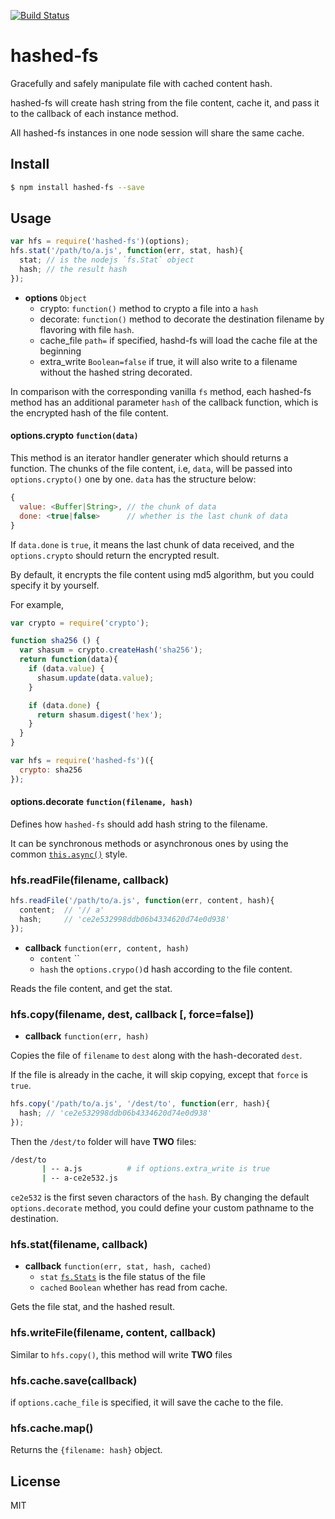 [![Build Status](https://travis-ci.org/kaelzhang/node-hashed-fs.svg?branch=master)](https://travis-ci.org/kaelzhang/node-hashed-fs)
<!-- optional npm version
[![NPM version](https://badge.fury.io/js/hashed-fs.svg)](http://badge.fury.io/js/hashed-fs)
-->
<!-- optional npm downloads
[![npm module downloads per month](http://img.shields.io/npm/dm/hashed-fs.svg)](https://www.npmjs.org/package/hashed-fs)
-->
<!-- optional dependency status
[![Dependency Status](https://david-dm.org/kaelzhang/node-hashed-fs.svg)](https://david-dm.org/kaelzhang/node-hashed-fs)
-->

# hashed-fs

Gracefully and safely manipulate file with cached content hash.

hashed-fs will create hash string from the file content, cache it, and pass it to the callback of each instance method.

All hashed-fs instances in one node session will share the same cache.

## Install

```sh
$ npm install hashed-fs --save
```

## Usage

```js
var hfs = require('hashed-fs')(options);
hfs.stat('/path/to/a.js', function(err, stat, hash){
  stat; // is the nodejs `fs.Stat` object
  hash; // the result hash
});
```

- **options** `Object`
  - crypto: `function()` method to crypto a file into a `hash`
  - decorate: `function()` method to decorate the destination filename by flavoring with file `hash`.
  - cache_file `path=` if specified, hashd-fs will load the cache file at the beginning
  - extra_write `Boolean=false` if true, it will also write to a filename without the hashed string decorated.

In comparison with the corresponding vanilla `fs` method, each hashed-fs method has an additional parameter `hash` of the callback function, which is the encrypted hash of the file content.

#### options.crypto `function(data)`

This method is an iterator handler generater which should returns a function.
The chunks of the file content, i.e, `data`, will be passed into `options.crypto()` one by one. `data` has the structure below:

```js
{
  value: <Buffer|String>, // the chunk of data
  done: <true|false>      // whether is the last chunk of data
}
```

If `data.done` is `true`, it means the last chunk of data received, and the `options.crypto` should return the encrypted result.

By default, it encrypts the file content using md5 algorithm, but you could specify it by yourself.

For example,
```js
var crypto = require('crypto');

function sha256 () {
  var shasum = crypto.createHash('sha256');
  return function(data){
    if (data.value) {
      shasum.update(data.value);
    }

    if (data.done) {
      return shasum.digest('hex');
    }
  }
}

var hfs = require('hashed-fs')({
  crypto: sha256
});
```

#### options.decorate `function(filename, hash)`

Defines how `hashed-fs` should add hash string to the filename.

It can be synchronous methods or asynchronous ones by using the common [`this.async()`](https://www.npmjs.com/package/wrap-as-async) style.

### hfs.readFile(filename, callback)

```js
hfs.readFile('/path/to/a.js', function(err, content, hash){
  content;  // '// a'
  hash;     // 'ce2e532998ddb06b4334620d74e0d938'
});
```

- **callback** `function(err, content, hash)`
  - `content` ``
  - `hash` the `options.crypo()`d hash according to the file content.

Reads the file content, and get the stat.

### hfs.copy(filename, dest, callback [, force=false])

- **callback** `function(err, hash)`

Copies the file of `filename` to `dest` along with the hash-decorated `dest`.

If the file is already in the cache, it will skip copying, except that `force` is `true`.

```js
hfs.copy('/path/to/a.js', '/dest/to', function(err, hash){
  hash; // 'ce2e532998ddb06b4334620d74e0d938'
});
```

Then the `/dest/to` folder will have **TWO** files:

```sh
/dest/to
       | -- a.js          # if options.extra_write is true
       | -- a-ce2e532.js
```

`ce2e532` is the first seven charactors of the `hash`. By changing the default `options.decorate` method, you could define your custom pathname to the destination.


### hfs.stat(filename, callback)

- **callback** `function(err, stat, hash, cached)`
  - `stat` [`fs.Stats`](https://nodejs.org/api/fs.html#fs_class_fs_stats) is the file status of the file
  - `cached` `Boolean` whether has read from cache.

Gets the file stat, and the hashed result.


### hfs.writeFile(filename, content, callback)

Similar to `hfs.copy()`, this method will write **TWO** files


### hfs.cache.save(callback)

if `options.cache_file` is specified, it will save the cache to the file.


### hfs.cache.map()

Returns the `{filename: hash}` object.

## License

MIT
